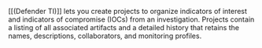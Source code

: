 [[(Defender TI)]] lets you create projects to organize indicators of interest and indicators of compromise (IOCs) from an investigation. Projects contain a listing of all associated artifacts and a detailed history that retains the names, descriptions, collaborators, and monitoring profiles.